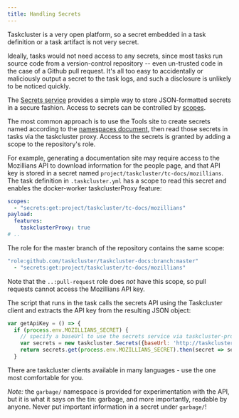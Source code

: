```yaml
---
title: Handling Secrets
---
```


Taskcluster is a very open platform, so a secret embedded in a task definition
or a task artifact is not very secret.

Ideally, tasks would not need access to any secrets, since most tasks run
source code from a version-control repository -- even un-trusted code in the
case of a Github pull request. It's all too easy to accidentally or maliciously
output a secret to the task logs, and such a disclosure is unlikely to be
noticed quickly.

The [Secrets service](/docs/reference/core/secrets) provides a simple way to store
JSON-formatted secrets in a secure fashion. Access to secrets can be controlled
by [scopes](/docs/manual/design/apis/hawk/scopes).

The most common approach is to use the Tools site to create secrets named
according to the [namespaces document](/docs/manual/design/namespaces), then read
those secrets in tasks via the taskcluster proxy. Access to the secrets is
granted by adding a scope to the repository's role.

For example, generating a documentation site may require access to the
Mozillians API to download information for the people page, and that
API key is stored in a secret named `project/taskcluster/tc-docs/mozillians`.
The task definition in `.taskcluster.yml` has a scope to read this secret and
enables the docker-worker taskclusterProxy feature:

```yaml
scopes:
  - "secrets:get:project/taskcluster/tc-docs/mozillians"
payload:
  features:
    taskclusterProxy: true
# ..
```

The role for the master branch of the repository contains the same scope:

```yaml
"role:github.com/taskcluster/taskcluster-docs:branch:master"
  - "secrets:get:project/taskcluster/tc-docs/mozillians"
```

Note that the `..:pull-request` role does *not* have this scope, so pull
requests cannot access the Mozillians API key.

The script that runs in the task calls the secrets API using the Taskcluster
client and extracts the API key from the resulting JSON object:

```js
var getApiKey = () => {
  if (process.env.MOZILLIANS_SECRET) {
    // specify a baseUrl to use the secrets service via taskcluster-proxy
    var secrets = new taskcluster.Secrets({baseUrl: 'http://taskcluster/secrets/v1/'});
    return secrets.get(process.env.MOZILLIANS_SECRET).then(secret => secret.secret['api-key']);
  }
```

There are taskcluster clients available in many languages - use the one most
comfortable for you.

_Note:_ the `garbage/` namespace is provided for experimentation with the API,
but it is what it says on the tin: garbage, and more importantly, readable by
anyone.  Never put important information in a secret under `garbage/`!
